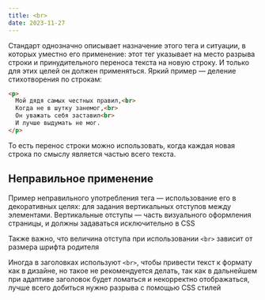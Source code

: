 ```yaml
---
title: <br>
date: 2023-11-27
---
```

Стандарт однозначно описывает назначение этого тега и ситуации, в которых уместно его применение: этот тег указывает на место разрыва строки и принудительного переноса текста на новую строку. И только для этих целей он должен применяться. Яркий пример — деление стихотворения по строкам:
```html
<p>
  Мой дядя самых честных правил,<br>
  Когда не в шутку занемог,<br>
  Он уважать себя заставил<br>
  И лучше выдумать не мог.
</p>
```

То есть перенос строки можно использовать, когда каждая новая строка по смыслу является частью всего текста.

## Неправильное применение
Пример неправильного употребления тега — использование его в декоративных целях: для задания вертикальных отступов между элементами. Вертикальные отступы — часть визуального оформления страницы, и должны задаваться исключительно в CSS

Также важно, что величина отступа при использовании `<br>` зависит от размера шрифта родителя

Иногда в заголовках используют `<br>`, чтобы привести текст к формату как в дизайне, но такое не рекомендуется делать, так как в дальнейшем при адаптиве заголовок будет ломаться и некорректно отображаться, лучше всего добиться нужно разрыва с помощью CSS стилей
